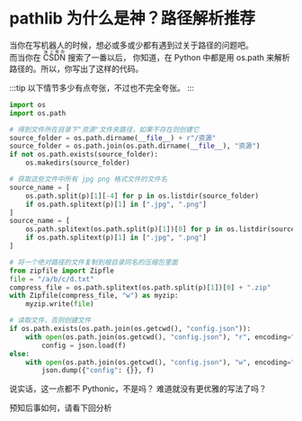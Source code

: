 # pathlib 为什么是神？路径解析推荐

当你在写机器人的时候，想必或多或少都有遇到过关于路径的问题吧。  
而当你在 <ruby>CSDN<rp>(</rp><rt>床上等你</rt><rp>)</rp></ruby> 搜索了一番以后，
你知道，在 Python 中都是用 os.path 来解析路径的。所以，你写出了这样的代码。

:::tip
以下情节多少有点夸张，不过也不完全夸张。
:::

```python
import os
import os.path

# 得到文件所在目录下"资源"文件夹路径，如果不存在则创建它
source_folder = os.path.dirname(__file__) + r"/资源"
source_folder = os.path.join(os.path.dirname(__file__), "资源")
if not os.path.exists(source_folder):
    os.makedirs(source_folder)

# 获取这些文件中所有 jpg png 格式文件的文件名
source_name = [
    os.path.split(p)[1][-4] for p in os.listdir(source_folder)
    if os.path.splitext(p)[1] in [".jpg", ".png"]
]
source_name = [
    os.path.splitext(os.path.split(p)[1])[0] for p in os.listdir(source_folder)
    if os.path.splitext(p)[1] in [".jpg", ".png"]
]

# 将一个绝对路径的文件复制到根目录同名的压缩包里面
from zipfile import Zipfle
file = "/a/b/c/d.txt"
compress_file = os.path.splitext(os.path.split(p)[1])[0] + ".zip"
with Zipfile(compress_file, "w") as myzip:
    myzip.write(file)

# 读取文件，否则创建文件
if os.path.exists(os.path.join(os.getcwd(), "config.json")):
    with open(os.path.join(os.getcwd(), "config.json"), "r", encoding="UTF-8") as f:
        config = json.load(f)
else:
    with open(os.path.join(os.getcwd(), "config.json"), "w", encoding="UTF-8") as f:
        json.dump({"config": {}}, f)
```

说实话，这一点都不 Pythonic，不是吗？
难道就没有更优雅的写法了吗？

<!-- 当然有啊，那就是 `pathlib` -->
预知后事如何，请看下回分析

<Loading></Loading>
